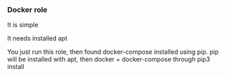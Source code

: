 ### Docker role 

It is simple

It needs installed apt

You just run this role, then found docker-compose installed using pip.
pip will be installed with apt, then docker + docker-compose through pip3 install